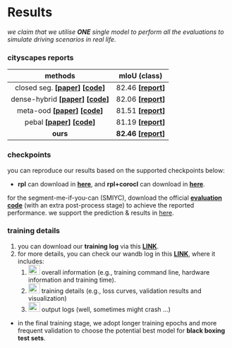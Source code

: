 
# Results
*we claim that we utilise **ONE** single model to perform all the evaluations to simulate driving scenarios in real life.*

### cityscapes reports

| methods 	| mIoU (class) |
|:--------:	|:-----:	|
|closed seg. **[[paper](https://arxiv.org/pdf/1812.01593.pdf)]** **[[code](https://github.com/NVIDIA/semantic-segmentation/tree/sdcnet)]**| 82.46 **[[report](https://www.cityscapes-dataset.com/anonymous-results/?id=59c2112456c9ccfa371b9d07c14ad1af459a49c0c1dcb1b0f86206696724c7f7)]**	||
|dense-hybrid **[[paper](https://arxiv.org/pdf/2207.02606.pdf)]** **[[code](https://github.com/matejgrcic/DenseHybrid)]**| 82.06 **[[report](https://www.cityscapes-dataset.com/anonymous-results/?id=0d7223c203dc2437367c61314ee055b8e7b7eb7f9b1667e330eec3855956b063)]**	| |
|meta-ood **[[paper](https://arxiv.org/pdf/2012.06575.pdf)]** **[[code](https://github.com/robin-chan/meta-ood)]**| 81.51 **[[report](https://www.cityscapes-dataset.com/anonymous-results/?id=d34a108dc2b75f03eaac6bd790c631dbd8448c93a3a18ad870dc2102669dca8c)]**	|  |
|pebal **[[paper](https://arxiv.org/pdf/2111.12264.pdf)]** **[[code](https://github.com/tianyu0207/PEBAL)]**| 81.19 **[[report](https://www.cityscapes-dataset.com/anonymous-results/?id=bdaa6c69751b6a1cfe0c08db66f4ba96967a161124873e0a8fb6afbaf01f3098)]**	|  |
|**ours** | **82.46 [[report](https://www.cityscapes-dataset.com/anonymous-results/?id=e51cc63dc225379f5a974d54cec04d6a4135481446d0180c3a950bb7d96d8c4c)]**	| |

### checkpoints
you can reproduce our results based on the supported checkpoints below:
* **rpl** can download in **[here](https://drive.google.com/drive/folders/1XHyvdT2LJzbzVJyoNOUHVtReKGg6HkLq?usp=share_link)**, and **rpl+corocl** can download in **[here](https://drive.google.com/drive/folders/1rVaBRdOpS2JkAo-ZRO64jSZU0VbdZsDn?usp=share_link)**.

for the segment-me-if-you-can (SMIYC), download the official **[evaluation code](https://github.com/adynathos/road-anomaly-benchmark)** (with an extra post-process stage) to achieve the reported performance. we support the prediction & results in [here](https://drive.google.com/drive/folders/1oE9CQCyvdE-Jt6akNE3wFpnk_q6ueONs?usp=share_link).
### training details

1) you can download our **training log** via this **[LINK](https://drive.google.com/drive/folders/1Ba3IpT4CY5hxvGkvBfHLNIcD89Ml8Hmm?usp=share_link)**.
2) for more details, you can check our wandb log in this
   **[LINK](https://wandb.ai/yy/RPL?workspace=user-pyedog1976)**,
   where it includes:
   1) <img src="https://user-images.githubusercontent.com/102338056/167979073-1c1b3144-8a72-4d8d-9084-31d7fdab3e9b.png" width="26" height="22"> overall information (e.g., training command line, hardware information and training time).
   2) <img src="https://user-images.githubusercontent.com/102338056/167978940-8c1f3d79-d062-4e7b-b56e-30b97d273ae8.png" width="26" height="22"> training details (e.g., loss curves, validation results and visualization)
   3) <img src="https://user-images.githubusercontent.com/102338056/167979238-4847430f-aa0b-483d-b735-8a10b43293a1.png" width="26" height="22"> output logs (well, sometimes might crash ...)
* in the final training stage, we adopt longer training epochs and more frequent validation to choose the potential best model for **black boxing test sets**.
